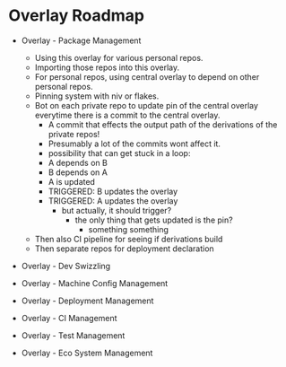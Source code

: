 # Overlay Roadmap

- Overlay - Package Management 
  - Using this overlay for various personal repos.
  - Importing those repos into this overlay.
  - For personal repos, using central overlay to depend on other personal repos.
  - Pinning system with niv or flakes.
  - Bot on each private repo to update pin of the central overlay everytime there is a commit to the central overlay.
    - A commit that effects the output path of the derivations of the private repos!
     - Presumably a lot of the commits wont affect it.
     - possibility that can get stuck in a loop:
    - A depends on B
    - B depends on A
    - A is updated
    - TRIGGERED: B updates the overlay
    - TRIGGERED: A updates the overlay
   	  - but actually, it should trigger?
   	    - the only thing that gets updated is the pin?
   	      - something something
  - Then also CI pipeline for seeing if derivations build
  - Then separate repos for deployment declaration

- Overlay - Dev Swizzling
- Overlay - Machine Config Management
- Overlay - Deployment Management
- Overlay - CI Management
- Overlay - Test Management
- Overlay - Eco System Management

